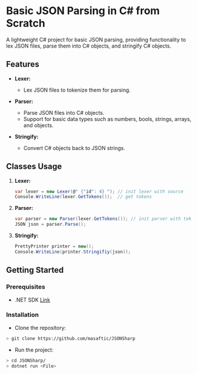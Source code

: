 # Basic JSON Parsing in C# from Scratch

A lightweight C# project for basic JSON parsing, providing functionality to lex JSON files, parse them into C# objects, and stringify C# objects.

## Features

- **Lexer:**
  - Lex JSON files to tokenize them for parsing.

- **Parser:**
  - Parse JSON files into C# objects.
  - Support for basic data types such as numbers, bools, strings, arrays, and objects.

- **Stringify:**
  - Convert C# objects back to JSON strings.

## Classes Usage

1. **Lexer:**
    ```csharp
    var lexer = new Lexer(@" {"id": 4} "); // init lexer with source
    Console.WriteLine(lexer.GetTokens());  // get tokens
    ```

2. **Parser:**
    ```csharp
    var parser = new Parser(lexer.GetTokens()); // init parser with tokens
    JSON json = parser.Parse();                 
    ```

3. **Stringify:**
    ```csharp
    PrettyPrinter printer = new();
    Console.WriteLine(printer.Stringifiy(json));
    ```

## Getting Started
### Prerequisites
- .NET SDK [Link](https://dotnet.microsoft.com/en-us/download)

### Installation
- Clone the repository:

```bash
> git clone https://github.com/masaftic/JSONSharp
```

- Run the project:

```bash
> cd JSONSharp/
> dotnet run <File>
```